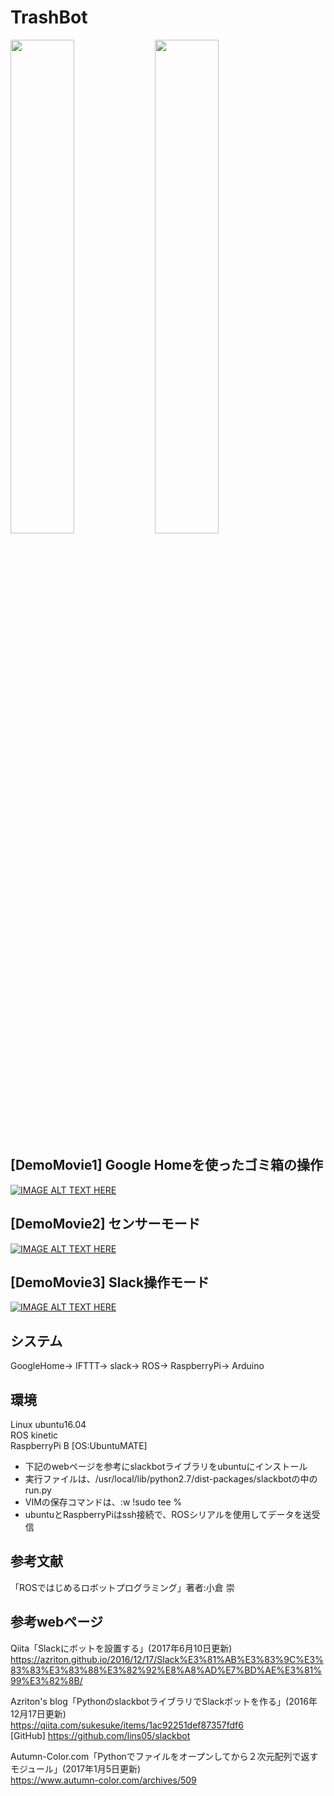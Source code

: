 # TrashBot  
<img src="https://user-images.githubusercontent.com/45473923/59561834-b1c0b480-905f-11e9-84ee-f94e76e47afc.jpg" width=45%> <img src="https://user-images.githubusercontent.com/45473923/59561968-42e45b00-9061-11e9-8ad9-93dd3e409b4a.jpg" width=45%>    

## [DemoMovie1] Google Homeを使ったゴミ箱の操作  
[![IMAGE ALT TEXT HERE](http://img.youtube.com/vi/Yut2F3ufk2o/0.jpg)](http://www.youtube.com/watch?v=Yut2F3ufk2o)  
## [DemoMovie2] センサーモード  
[![IMAGE ALT TEXT HERE](http://img.youtube.com/vi/jtZj9VkVd58/0.jpg)](http://www.youtube.com/watch?v=jtZj9VkVd58)  
## [DemoMovie3] Slack操作モード  
[![IMAGE ALT TEXT HERE](http://img.youtube.com/vi/mRYCV2uttng/0.jpg)](http://www.youtube.com/watch?v=mRYCV2uttng)  
## システム
GoogleHome→ IFTTT→ slack→ ROS→ RaspberryPi→ Arduino

## 環境
Linux ubuntu16.04  
ROS kinetic  
RaspberryPi B  [OS:UbuntuMATE]  
* 下記のwebページを参考にslackbotライブラリをubuntuにインストール
* 実行ファイルは、/usr/local/lib/python2.7/dist-packages/slackbotの中のrun.py
* VIMの保存コマンドは、:w !sudo tee %
* ubuntuとRaspberryPiはssh接続で、ROSシリアルを使用してデータを送受信





## 参考文献
「ROSではじめるロボットプログラミング」著者:小倉 崇  
## 参考webページ
Qiita「Slackにボットを設置する」(2017年6月10日更新)  
https://azriton.github.io/2016/12/17/Slack%E3%81%AB%E3%83%9C%E3%83%83%E3%83%88%E3%82%92%E8%A8%AD%E7%BD%AE%E3%81%99%E3%82%8B/  

Azriton's blog「PythonのslackbotライブラリでSlackボットを作る」(2016年12月17日更新)  
https://qiita.com/sukesuke/items/1ac92251def87357fdf6  
  [GitHub] https://github.com/lins05/slackbot   

Autumn-Color.com「Pythonでファイルをオープンしてから２次元配列で返すモジュール」(2017年1月5日更新)  
https://www.autumn-color.com/archives/509  
